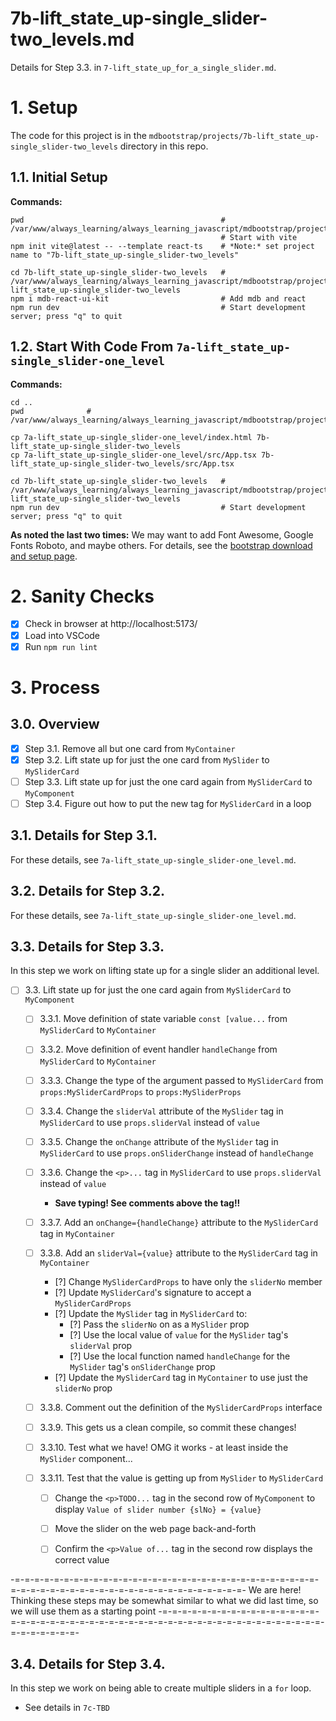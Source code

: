 
# 7b-lift_state_up-single_slider-two_levels.md

Details for Step 3.3. in `7-lift_state_up_for_a_single_slider.md`.

# 1. Setup

The code for this project is in the `mdbootstrap/projects/7b-lift_state_up-single_slider-two_levels` directory in this repo.

## 1.1. Initial Setup

**Commands:**

```
pwd                                            # /var/www/always_learning/always_learning_javascript/mdbootstrap/projects
                                               # Start with vite
npm init vite@latest -- --template react-ts    # *Note:* set project name to "7b-lift_state_up-single_slider-two_levels"

cd 7b-lift_state_up-single_slider-two_levels   # /var/www/always_learning/always_learning_javascript/mdbootstrap/projects/7b-lift_state_up-single_slider-two_levels
npm i mdb-react-ui-kit                         # Add mdb and react
npm run dev                                    # Start development server; press "q" to quit
```

## 1.2. Start With Code From `7a-lift_state_up-single_slider-one_level`

**Commands:**

```
cd ..
pwd              # /var/www/always_learning/always_learning_javascript/mdbootstrap/projects

cp 7a-lift_state_up-single_slider-one_level/index.html 7b-lift_state_up-single_slider-two_levels
cp 7a-lift_state_up-single_slider-one_level/src/App.tsx 7b-lift_state_up-single_slider-two_levels/src/App.tsx

cd 7b-lift_state_up-single_slider-two_levels   # /var/www/always_learning/always_learning_javascript/mdbootstrap/projects/7b-lift_state_up-single_slider-two_levels
npm run dev                                    # Start development server; press "q" to quit
```

**As noted the last two times:** We may want to add Font Awesome, Google Fonts Roboto, and maybe others.
For details, see the
[bootstrap download and setup page](https://mdbootstrap.com/learn/mdb-foundations/bootstrap/download-and-setup/).

# 2. Sanity Checks

- [x] Check in browser at http://localhost:5173/
- [x] Load into VSCode
- [x] Run `npm run lint`

# 3. Process

## 3.0. Overview

- [x] Step 3.1. Remove all but one card from `MyContainer`
- [x] Step 3.2. Lift state up for just the one card from `MySlider` to `MySliderCard`
- [ ] Step 3.3. Lift state up for just the one card again from `MySliderCard` to `MyComponent`
- [ ] Step 3.4. Figure out how to put the new tag for `MySliderCard` in a loop

## 3.1. Details for Step 3.1.

For these details, see `7a-lift_state_up-single_slider-one_level.md`.

## 3.2. Details for Step 3.2.

For these details, see `7a-lift_state_up-single_slider-one_level.md`.

## 3.3. Details for Step 3.3.

In this step we work on lifting state up for a single slider an additional level.

- [ ] 3.3. Lift state up for just the one card again from `MySliderCard` to `MyComponent`
  - [ ] 3.3.1. Move definition of state variable `const [value...` from `MySliderCard` to `MyContainer`
  - [ ] 3.3.2. Move definition of event handler `handleChange` from `MySliderCard` to `MyContainer`
  - [ ] 3.3.3. Change the type of the argument passed to `MySliderCard` from `props:MySliderCardProps` to `props:MySliderProps`
  - [ ] 3.3.4. Change the `sliderVal` attribute of the `MySlider` tag in `MySliderCard` to use `props.sliderVal` instead of `value`
  - [ ] 3.3.5. Change the `onChange` attribute of the `MySlider` tag in `MySliderCard` to use `props.onSliderChange` instead of `handleChange`
  - [ ] 3.3.6. Change the `<p>...` tag in `MySliderCard` to use `props.sliderVal` instead of `value`

    - **Save typing! See comments above the tag!!**
  - [ ] 3.3.7. Add an `onChange={handleChange}` attribute to the `MySliderCard` tag in `MyContainer`
  - [ ] 3.3.8. Add an `sliderVal={value}` attribute to the `MySliderCard` tag in `MyContainer`

    - [?] Change `MySliderCardProps` to have only the `sliderNo` member
    - [?] Update `MySliderCard`'s signature to accept a `MySliderCardProps`
    - [?] Update the `MySlider` tag in `MySliderCard` to:
      - [?] Pass the `sliderNo` on as a `MySlider` prop
      - [?] Use the local value of `value` for the `MySlider` tag's `sliderVal` prop
      - [?] Use the local function named `handleChange` for the `MySlider` tag's `onSliderChange` prop
    - [?] Update the `MySliderCard` tag in `MyContainer` to use just the `sliderNo` prop


  - [ ] 3.3.8. Comment out the definition of the `MySliderCardProps` interface

  - [ ] 3.3.9. This gets us a clean compile, so commit these changes!
  - [ ] 3.3.10. Test what we have!  OMG it works - at least inside the `MySlider` component...

  - [ ] 3.3.11. Test that the value is getting up from `MySlider` to `MySliderCard`
    - [ ] Change the `<p>TODO...` tag in the second row of `MyComponent` to display `Value of slider number {slNo} = {value}`
    - [ ] Move the slider on the web page back-and-forth
    - [ ] Confirm the `<p>Value of...` tag in the second row displays the correct value


-=-=-=-=-=-=-=-=-=-=-=-=-=-=-=-=-=-=-=-=-=-=-=-=-=-=-=-=-=-=-=-=-=-=-=-=-=-=-=-=-=-=-=-=-=-=-=-=-=-=-=-=-=-=-=-
We are here!
Thinking these steps may be somewhat similar to what we did last time, so we will use them as a starting point
-=-=-=-=-=-=-=-=-=-=-=-=-=-=-=-=-=-=-=-=-=-=-=-=-=-=-=-=-=-=-=-=-=-=-=-=-=-=-=-=-=-=-=-=-=-=-=-=-=-=-=-=-=-=-=-


## 3.4. Details for Step 3.4.

In this step we work on being able to create multiple sliders in a `for` loop.

- See details in `7c-TBD` 

